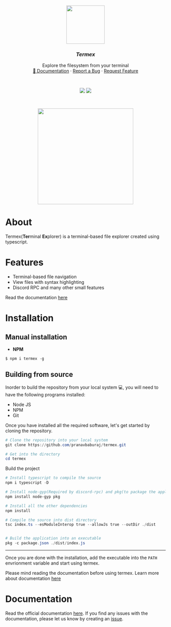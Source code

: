 <br />
<p align="center">
  <img src="https://i.imgur.com/uP8MCw0.gif" height="120">
  <h3 align="center"><i><strong>Termex</strong></i></h3>

  <p align="center">
    Explore the filesystem from your terminal
  <br />
    <a href="https://github.com/pranavbaburaj/termex/blob/main/docs/README.md">📖 Documentation</a>
    ·
    <a href="https://github.com/pranavbaburaj/termex/issues">Report a Bug</a>
    ·
    <a href="https://github.com/pranavbaburaj/termex/pulls">Request Feature</a>
  </p>
  <br>
  <p align="center">
    <img src="https://img.shields.io/discord/808537055177080892.svg">
    <img src="https://badges.frapsoft.com/os/v1/open-source.svg?v=103">   
  </p>
  <br />

</p>

<div align="center">
  <img src="https://user-images.githubusercontent.com/70764593/124089457-89068e80-da71-11eb-9ddb-e51cf84a0369.gif" height="300">
 </div>

# About

Termex(**Ter**minal **Ex**plorer) is a terminal-based file explorer created using typescript. 

# Features

- Terminal-based file navigation
- View files with syntax highlighting
- Discord RPC
  and many other small features
  
 Read the documentation [here](https://github.com/pranavbaburaj/termex/tree/main/docs)

# Installation

## Manual installation

- **NPM**

```ps1
$ npm i termex -g
```

<!-- - **Windows**

Windows users can download the zip file from the [releases](https://github.com/pranavbaburaj/termex/releases/latest/). Unzip the downloaded file and you can find the termex executable in the directory. An alternate wa is to build from source. You can learn more about it [here](https://github.com/pranavbaburaj/termex#building-from-source)

- **Other platforms**
  Non-Windows users require to build the application from source. Read more about it [here](https://github.com/pranavbaburaj/termex#building-from-source) -->

## Building from source

Inorder to build the repository from your local system 💻, you will need to have the following programs installed:

- Node JS
- NPM
- Git

Once you have installed all the required software, let's get started by cloning the repository.

```ps1
# Clone the repository into your local system
git clone https://github.com/pranavbaburaj/termex.git

# Get into the directory
cd termex
```

Build the project

```ps1
# Install typescript to compile the source
npm i typescript -D

# Install node-gyp(Required by discord-rpc) and pkg(to package the application)
npm install node-gyp pkg

# Install all the other dependencies
npm install

# Compile the source into dist directory
tsc index.ts --esModuleInterop true --allowJs true --outDir ./dist


# Build the application into an executable
pkg -c package.json ./dist/index.js
```

<hr>

Once you are done with the installation, add the executable into the `PATH` envrionment variable and start using termex.

Please mind reading the documentation before using termex. Learn more about documentation [here](https://github.com/pranavbaburaj/termex#Documentation)

# Documentation

Read the official documentation [here](https://github.com/pranavbaburaj/termex/blob/main/docs/README.md). If you find any issues with the documentation, please let us know by creating an [issue](https://github.com/pranavbaburaj/termex/issues/new).
